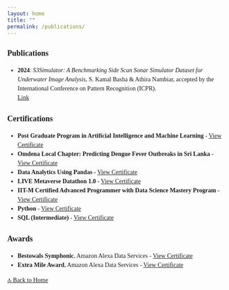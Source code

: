 ```yaml
---
layout: home
title: ""
permalink: /publications/
---
```


<style>
  body {
    font-family: "Times New Roman", Times, serif;
    font-size: 14px;
    line-height: 1.5;
  }
  h2 {
    font-size: 18px;
  }
</style>

## Publications  
- **2024**: *S3Simulator: A Benchmarking Side Scan Sonar Simulator Dataset for Underwater Image Analysis*, S. Kamal Basha & Athira Nambiar, accepted by the International Conference on Pattern Recognition (ICPR).  
  [Link](https://link.springer.com/chapter/10.1007/978-3-031-78444-6_15)  

## Certifications  
- **Post Graduate Program in Artificial Intelligence and Machine Learning** - [View Certificate](https://eportfolio.mygreatlearning.com/kamalbasha)  
- **Omdena Local Chapter: Predicting Dengue Fever Outbreaks in Sri Lanka** - [View Certificate](https://confirm.omdena.com/LCjio5m)  
- **Data Analytics Using Pandas** - [View Certificate](https://www.guvi.in/certificate?id=6b3Q4J50COm756011c&getUri=true)  
- **LIVE Metaverse Datathon 1.0** - [View Certificate](https://www.guvi.in/certificate?id=W4I1i6765568g0z1BL&getUri=true)  
- **IIT-M Certified Advanced Programmer with Data Science Mastery Program** - [View Certificate](https://www.guvi.in/verify-certificate?id=c7K6V68g64Uu145F88)  
- **Python** - [View Certificate](https://www.guvi.in/certificate?id=U57n62M57Y15963G36&getUri=true)  
- **SQL (Intermediate)** - [View Certificate](https://www.hackerrank.com/certificates/5dc79264e4c8)  

## Awards  
- **Bestowals Symphonic**, Amazon Alexa Data Services - [View Certificate](https://drive.google.com/file/d/17OyIugOR-96T8ILHTRjtnJXSijSWocaa/view?usp=sharing)  
- **Extra Mile Award**, Amazon Alexa Data Services - [View Certificate](https://drive.google.com/file/d/1tMEctirLJHY9KMPVV1teDRj5-ie3KuDe/view?usp=sharing)  

[🔝 Back to Home](/)
